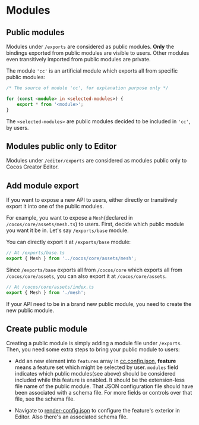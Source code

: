 
# Modules

## Public modules

Modules under `/exports` are considered as public modules.
**Only** the bindings exported from public modules are visible to users.
Other modules even transitively imported from public modules are private.

The module `'cc'` is an artificial module which exports all from specific public modules:

```ts
/* The source of module 'cc', for explanation purpose only */

for (const <module> in <selected-modules>) {
    export * from '<module>';
}
```

The `<selected-modules>` are public modules decided to be included in `'cc'`, by users.

## Modules public only to Editor

Modules under `/editor/exports` are considered as modules public only to Cocos Creator Editor.

## Add module export

If you want to expose a new API to users,
either directly or transitively export it into one of the public modules.

For example, you want to expose a `Mesh`(declared in `/cocos/core/assets/mesh.ts`) to users.
First, decide which public module you want it be in. Let's say `/exports/base` module.

You can directly export it at `/exports/base` module:

```ts
// At /exports/base.ts
export { Mesh } from '../cocos/core/assets/mesh';
```

Since `/exports/base` exports all from `/cocos/core` which exports all from `/cocos/core/assets`,
you can also export it at `/cocos/core/assets`.

```ts
// At /cocos/core/assets/index.ts
export { Mesh } from './mesh';
```

If your API need to be in a brand new public module, you need to create the new public module.

## Create public module

Creating a public module is simply adding a module file under `/exports`.
Then, you need some extra steps to bring your public module to users:

- Add an new element into `features` array in [cc.config.json](../../cc.config.json), **feature** means a feature set which might be selected by user. `modules` field  indicates which public modules(see above) should be considered included while this feature is enabled. It should be the extension-less file name of the public module. That JSON configuration file should have been associated with a schema file. For more fields or controls over that file, see the schema file.

- Navigate to [render-config.json](../../editor/engine-features/render-config.json) to configure the feature's exterior in Editor. Also there's an associated schema file.
